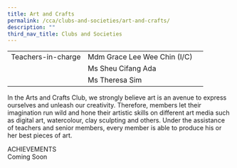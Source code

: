```yaml
---
title: Art and Crafts
permalink: /cca/clubs-and-societies/art-and-crafts/
description: ""
third_nav_title: Clubs and Societies
---
```

|  	|  	|  	|			
|---	|---	|---	|			
|  	Teachers-in-charge 	|  	Mdm Grace Lee Wee Chin (I/C)	|  		|  
|  		|  	Ms Sheu Cifang Ada	|  		|  
|  		|  	Ms Theresa Sim	|  		|  



In the Arts and Crafts Club, we strongly believe art is an avenue to express ourselves and unleash our creativity. Therefore, members let their imagination run wild and hone their artistic skills on different art media such as digital art, watercolour, clay sculpting and others. Under the assistance of teachers and senior members, every member is able to produce his or her best pieces of art.

ACHIEVEMENTS
<br>Coming Soon